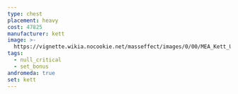 ```yaml
---
type: chest
placement: heavy
cost: 47825
manufacturer: kett
image: >-
  https://vignette.wikia.nocookie.net/masseffect/images/0/00/MEA_Kett_Unity_Chest.png/revision/latest/scale-to-width-down/350?cb=20180510050419
tags:
  - null_critical
  - set_bonus
andromeda: true
set: kett
---
```

